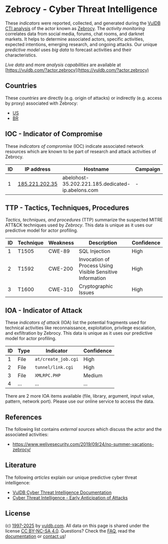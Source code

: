 # Zebrocy - Cyber Threat Intelligence

These _indicators_ were reported, collected, and generated during the [VulDB CTI analysis](https://vuldb.com/?kb.cti) of the actor known as [Zebrocy](https://vuldb.com/?actor.zebrocy). The _activity monitoring_ correlates data from social media, forums, chat rooms, and darknet markets. It helps to determine associated actors, specific activities, expected intentions, emerging research, and ongoing attacks. Our unique _predictive model_ uses _big data_ to forecast activities and their characteristics.

_Live data_ and more _analysis capabilities_ are available at [https://vuldb.com/?actor.zebrocy](https://vuldb.com/?actor.zebrocy)

## Countries

These _countries_ are directly (e.g. origin of attacks) or indirectly (e.g. access by proxy) associated with Zebrocy:

* [US](https://vuldb.com/?country.us)
* [BR](https://vuldb.com/?country.br)

## IOC - Indicator of Compromise

These _indicators of compromise_ (IOC) indicate associated network resources which are known to be part of research and attack activities of Zebrocy.

ID | IP address | Hostname | Campaign | Confidence
-- | ---------- | -------- | -------- | ----------
1 | [185.221.202.35](https://vuldb.com/?ip.185.221.202.35) | abelohost-35.202.221.185.dedicated-ip.abelons.com | - | High

## TTP - Tactics, Techniques, Procedures

_Tactics, techniques, and procedures_ (TTP) summarize the suspected MITRE ATT&CK techniques used by _Zebrocy_. This data is unique as it uses our predictive model for actor profiling.

ID | Technique | Weakness | Description | Confidence
-- | --------- | -------- | ----------- | ----------
1 | T1505 | CWE-89 | SQL Injection | High
2 | T1592 | CWE-200 | Invocation of Process Using Visible Sensitive Information | High
3 | T1600 | CWE-310 | Cryptographic Issues | High

## IOA - Indicator of Attack

These _indicators of attack_ (IOA) list the potential fragments used for technical activities like reconnaissance, exploitation, privilege escalation, and exfiltration by Zebrocy. This data is unique as it uses our predictive model for actor profiling.

ID | Type | Indicator | Confidence
-- | ---- | --------- | ----------
1 | File | `at/create_job.cgi` | High
2 | File | `tunnel/link.cgi` | High
3 | File | `XMLRPC.PHP` | Medium
4 | ... | ... | ...

There are 2 more IOA items available (file, library, argument, input value, pattern, network port). Please use our online service to access the data.

## References

The following list contains _external sources_ which discuss the actor and the associated activities:

* https://www.welivesecurity.com/2019/09/24/no-summer-vacations-zebrocy/

## Literature

The following _articles_ explain our unique predictive cyber threat intelligence:

* [VulDB Cyber Threat Intelligence Documentation](https://vuldb.com/?kb.cti)
* [Cyber Threat Intelligence - Early Anticipation of Attacks](https://www.scip.ch/en/?labs.20201022)

## License

(c) [1997-2025](https://vuldb.com/?kb.changelog) by [vuldb.com](https://vuldb.com/?kb.about). All data on this page is shared under the license [CC BY-NC-SA 4.0](https://creativecommons.org/licenses/by-nc-sa/4.0/). Questions? Check the [FAQ](https://vuldb.com/?kb.faq), read the [documentation](https://vuldb.com/?kb) or [contact us](https://vuldb.com/?contact)!
